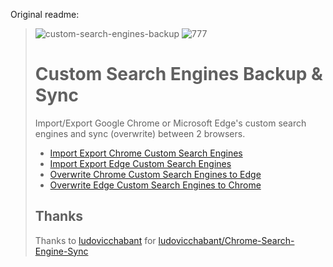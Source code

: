 Original readme:

>![custom-search-engines-backup](https://socialify.git.ci/erbanku/custom-search-engines-backup/image?description=1&forks=1&language=1&name=1&owner=1&pattern=Floating%20Cogs&pulls=1&stargazers=1&theme=Dark)
>![777](https://user-images.githubusercontent.com/79493862/138395266-146e3658-3b0c-4528-b394-87a742518267.png)
>
># Custom Search Engines Backup & Sync
>Import/Export Google Chrome or Microsoft Edge's custom search engines and sync (overwrite) between 2 browsers.
>
>+ [Import Export Chrome Custom Search Engines](https://github.com/erbanku/custom-search-engines-backup/tree/main/Import%20Export%20Chrome%20Custom%20Search%20Engines)
>+ [Import Export Edge Custom Search Engines](https://github.com/erbanku/custom-search-engines-backup/tree/main/Import%20Export%20Edge%20Custom%20Search%20Engines)
>+ [Overwrite Chrome Custom Search Engines to Edge](https://github.com/erbanku/custom-search-engines-backup/tree/main/Overwrite%20Chrome%20Custom%20Search%20Engines%20to%20Edge)
>+ [Overwrite Edge Custom Search Engines to Chrome](https://github.com/erbanku/custom-search-engines-backup/tree/main/Overwrite%20Edge%20Custom%20Search%20Engines%20to%20Chrome)
>
>## Thanks
>
>Thanks to [ludovicchabant](https://github.com/ludovicchabant) for [ludovicchabant/Chrome-Search-Engine-Sync](https://github.com/ludovicchabant/Chrome-Search-Engine-Sync)
